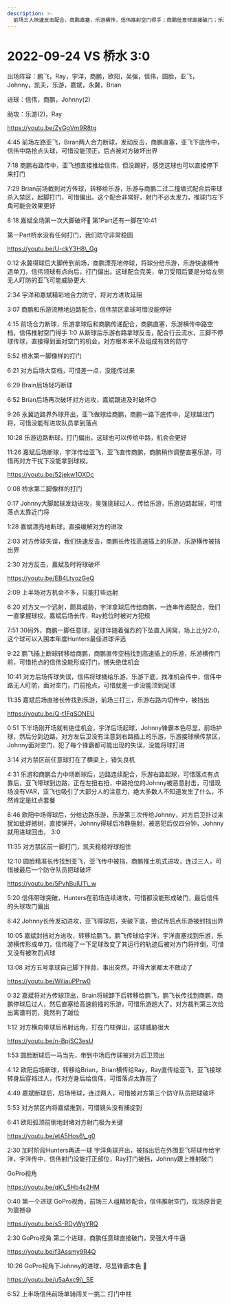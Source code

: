 ```yaml
---
description: >-
  前场三人快速反击配合，商鹏直塞，乐游横传，信伟推射空门得手；商鹏任意球直接破门；乐游边路传中，Johnny不受后卫干扰抽射破门；角球乱战，Ray踢呲变助攻，Johnny梅开二度
---
```


# 2022-09-24 VS 桥水 3:0

出场阵容：鹏飞，Ray，宇洋，商鹏，欧阳，吴强，信伟，圆脸，亚飞，Johnny，凯夫，乐游，嘉斌，永冀，Brian

进球：信伟，商鹏，Johnny(2)

助攻：乐游(2)，Ray

https://youtu.be/ZyGgVm9R8tg

4:45 前场左路亚飞，Biran两人合力断球，发动反击，商鹏直塞，亚飞下底传中，信伟中路抢点头球，可惜没能顶正，后点被对方破坏出界&#x20;

7:18 商鹏右路传中，亚飞想直接推给信伟，但没踢好，感觉这球也可以直接停下来打门&#x20;

7:29 Brian前场截到对方传球，转移给乐游，乐游与商鹏二过二撞墙式配合后带球杀入禁区，起脚打门，可惜偏出。这个配合非常好，射门不必太发力，推球门左下角可能会效果更好&#x20;

8:18 嘉斌全场第一次大脚破坏🎉 第1Part还有一脚在10:41&#x20;

第一Part桥水没有任何打门，我们防守非常稳固

https://youtu.be/U-ckY3H8\_Gg

0:12 永冀得球后大脚传到前场，商鹏漂亮地停球，将球分给乐游，乐游快速横传造单刀，信伟领球有点向后，打门偏出。这球配合完美，单刀受阻后要是分给左侧无人盯防的亚飞可能威胁更大&#x20;

2:34 宇洋和嘉斌精彩地合力防守，将对方进攻延阻&#x20;

3:07 商鹏和乐游流畅地边路配合，信伟禁区拿球可惜没能停好&#x20;

4:15 前场合力断球，乐游拿球后和商鹏传递配合，商鹏直塞，乐游横传中路空档，信伟推射空门得手 1:0 从断球后乐游右路拿球反击，配合行云流水，三脚不停球传球，直接得到面对空门的机会，对方根本来不及组成有效的防守&#x20;

5:52 桥水第一脚像样的打门&#x20;

6:21 对方后场大空档，可惜差一点，没能传过来&#x20;

6:29 Brain后场轻巧断球&#x20;

6:52 Brian后场再次破坏对方进攻，嘉斌跟进及时破坏😊&#x20;

9:26 永冀边路界外球开出，亚飞做球给商鹏，商鹏一路下底传中，足球越过门将，可惜没能有进攻队员拿到落点&#x20;

10:28 乐游边路断球，打门偏出。这球也可以传给中路，机会会更好&#x20;

11:26 嘉斌后场断球，宇洋传给亚飞，亚飞直传商鹏，商鹏稍作调整直塞乐游，可惜再对方干扰下没能拿到球权。

https://youtu.be/52jekw1OXDc

0:08 桥水第二脚像样的打门&#x20;

0:17 Johnny大脚起球发动进攻，吴强挑球过人，传给乐游，乐游边路起球，可惜落点太靠近门将&#x20;

1:28 嘉斌漂亮地断球，直接缓解对方的进攻&#x20;

2:03 对方传球失误，我们快速反击，商鹏长传找高速插上的乐游，乐游横传被挡出界&#x20;

2:30 对方反击，嘉斌及时将球破坏

https://youtu.be/EB4LtyozGeQ

2:09 上半场对方机会不多，只能打些远射&#x20;

6:20 对方又一个远射，颇具威胁，宇洋拿球后传给商鹏，一连串传递配合，我们一直掌握球权，嘉斌后场长传，Ray抢位时被对方犯规&#x20;

7:51 30码外，商鹏一脚任意球，足球伴随着强烈的下坠直入网窝，场上比分2:0，这个球可以入围本年度Hunters最佳进球评选&#x20;

9:22 鹏飞插上断球转移给商鹏，商鹏直传空档找到高速插上的乐游，乐游横传门前，可惜抢点的信伟没能形成打门，憾失绝佳机会&#x20;

10:41 对方后场传球失误，信伟将球捅给乐游，乐游下底，找准机会传中，信伟中路无人盯防，面对空门，门前抢点，可惜就差一步没能顶到足球&#x20;

11:35 嘉斌后场直接长传找到乐游，前场三打三，乐游右路内切传中，被挡出

https://youtu.be/Q-t1FqSONEU

0:51 下半场刚开场就有绝佳机会，宇洋后场起球，Johnny锋霸本色尽显，前场护球，然后分到边路，对方左后卫没有注意到右路插上的乐游，乐游接球横传禁区，Johnny面对空门，犯了每个锋霸都可能出现的失误，没能将球打进&#x20;

3:14 对方禁区前任意球打在了横梁上，错失良机&#x20;

4:31 乐游和商鹏合力中场断球后，边路连续配合，乐游右路起球，可惜落点有点靠后，亚飞带球到边路，正在左扭右扭，中路抢位的Johnny被恶意肘击，可惜现场没有VAR，亚飞也吸引了大部分人的注意力，绝大多数人不知道发生了什么，不然肯定是红点套餐&#x20;

8:46 欧阳中场得球后，分给边路乐游，乐游第三次传给Johnny，对方后卫扑过来犹如蚍蜉撼树，直接弹开，Johnny得球后冷静施射，被恶犯后仅四分钟，Johnny就用进球回击， 3:0&#x20;

11:35 对方禁区前一脚打门，凯夫稳稳将球抱住&#x20;

12:10 圆脸精准长传找到亚飞，亚飞传中被挡，商鹏推土机式进攻，连过三人，可惜被最后一个防守队员把球破坏

https://youtu.be/5PvhBulUT\_w

5:20 信伟带球突破，Hunters在前场连续进攻，可惜都没能形成破门，最后信伟的头球攻门偏出&#x20;

8:42 Johnny长传发动进攻，亚飞得球后，突破下底，尝试传后点乐游被封挡出界&#x20;

10:05 嘉斌封挡对方进攻，转移给鹏飞，鹏飞传球给宇洋，宇洋直塞找到乐游，乐游横传形成单刀，信伟碰了一下足球改变了其运行的轨迹后被对方门将拌倒，可惜又没有被吹罚点球&#x20;

13:08 对方五号拿球自己脚下拌蒜，事出突然，吓得大家都太不敢动了

https://youtu.be/WiliauPPrw0

0:32 嘉斌将对方传球顶出，Brain将球卸下后转移给鹏飞，鹏飞长传找到商鹏，商鹏停球后过人，然后直塞给高速前插的乐游，可惜乐游趟大了。对方裁判第三次给出离谱判罚，竟然判了越位&#x20;

1:12 对方横向带球后吊射远角，打在门柱弹出，这球威胁很大

https://youtu.be/n-BpjSC3esU

1:53 圆脸断球后一马当先，带到中场后传球被对方后卫顶出&#x20;

4:12 欧阳后场断球，转移给Brian，Brian横传给Ray，Ray直传给亚飞，亚飞接球转身后穿裆过人，传对方身后给信伟，可惜落点太靠前了&#x20;

4:49 嘉斌断球后，后场带球，连过两人，可惜被对方第三个防守队员把球破坏&#x20;

5:53 对方禁区内将嘉斌推到，可惜镜头没有捕捉到

6:41 欧阳弧顶前倒地封堵对方射门极为关键

https://youtu.be/etA5Hos6\_g0

2:30 加时阶段Hunters再进一球 宇洋角球开出，被挡出后在外围亚飞将球传给宇洋，宇洋传中，信伟射门没能打正部位，Ray打门被挡，Johnny跟上推射破门

GoPro视角

https://youtu.be/qK\_5Hb4s2HM

0:40 第一个进球 GoPro视角，前场三人组精妙配合，信伟推射空门，现场原音更为震撼😄

https://youtu.be/sS-RDyWgYRQ

2:30 GoPro视角 第二个进球，商鹏任意球直接破门，吴强大呼牛逼

https://youtu.be/f3Assmy9R4Q

10:26 GoPro视角下Johnny的进球，尽显锋霸本色 🎉

https://youtu.be/u5aAxc9i\_SE

6:52 上半场信伟前场单骑闯关一挑二 打门中柱
